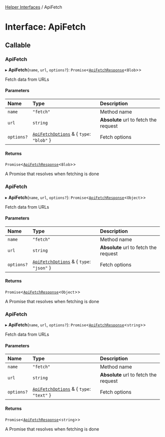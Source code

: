 [Helper Interfaces](../README.md) / ApiFetch

# Interface: ApiFetch

## Callable

### ApiFetch

▸ **ApiFetch**(`name`, `url`, `options?`): `Promise`<[`ApiFetchResponse`](ApiFetchResponse.md)<`Blob`\>\>

Fetch data from URLs

#### Parameters

| Name | Type | Description |
| :------ | :------ | :------ |
| `name` | ``"fetch"`` | Method name |
| `url` | `string` | **Absolute** url to fetch the request |
| `options?` | [`ApiFetchOptions`](ApiFetchOptions.md) & { `type`: ``"blob"``  } | Fetch options |

#### Returns

`Promise`<[`ApiFetchResponse`](ApiFetchResponse.md)<`Blob`\>\>

A Promise that resolves when fetching is done

### ApiFetch

▸ **ApiFetch**(`name`, `url`, `options?`): `Promise`<[`ApiFetchResponse`](ApiFetchResponse.md)<`Object`\>\>

Fetch data from URLs

#### Parameters

| Name | Type | Description |
| :------ | :------ | :------ |
| `name` | ``"fetch"`` | Method name |
| `url` | `string` | **Absolute** url to fetch the request |
| `options?` | [`ApiFetchOptions`](ApiFetchOptions.md) & { `type`: ``"json"``  } | Fetch options |

#### Returns

`Promise`<[`ApiFetchResponse`](ApiFetchResponse.md)<`Object`\>\>

A Promise that resolves when fetching is done

### ApiFetch

▸ **ApiFetch**(`name`, `url`, `options?`): `Promise`<[`ApiFetchResponse`](ApiFetchResponse.md)<`string`\>\>

Fetch data from URLs

#### Parameters

| Name | Type | Description |
| :------ | :------ | :------ |
| `name` | ``"fetch"`` | Method name |
| `url` | `string` | **Absolute** url to fetch the request |
| `options?` | [`ApiFetchOptions`](ApiFetchOptions.md) & { `type`: ``"text"``  } | Fetch options |

#### Returns

`Promise`<[`ApiFetchResponse`](ApiFetchResponse.md)<`string`\>\>

A Promise that resolves when fetching is done
